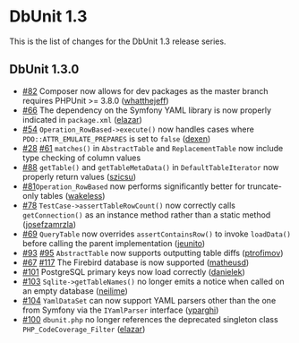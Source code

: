 DbUnit 1.3
==========

This is the list of changes for the DbUnit 1.3 release series.

DbUnit 1.3.0
-------------

* [#82](https://github.com/sebastianbergmann/dbunit/issues/82) Composer now allows for dev packages as the master branch requires PHPUnit >= 3.8.0 ([whatthejeff](https://github.com/whatthejeff))
* [#66](https://github.com/sebastianbergmann/dbunit/pull/66) The dependency on the Symfony YAML library is now properly indicated in `package.xml` ([elazar](https://github.com/elazar))
* [#54](https://github.com/sebastianbergmann/dbunit/pull/54) `Operation_RowBased->execute()` now handles cases where `PDO::ATTR_EMULATE_PREPARES` is set to `false` ([dexen](https://github.com/dexen))
* [#28](https://github.com/sebastianbergmann/dbunit/issues/28) [#61](https://github.com/sebastianbergmann/dbunit/issues/61) `matches()` in `AbstractTable` and `ReplacementTable` now include type checking of column values
* [#88](https://github.com/sebastianbergmann/dbunit/pull/88) `getTable()` and `getTableMetaData()` in `DefaultTableIterator` now properly return values ([szicsu](https://github.com/szicsu))
* [#81](https://github.com/sebastianbergmann/dbunit/pull/81)`Operation_RowBased` now performs significantly better for truncate-only tables ([wakeless](https://github.com/wakeless))
* [#78](https://github.com/sebastianbergmann/dbunit/pull/78) `TestCase->assertTableRowCount()` now correctly calls `getConnection()` as an instance method rather than a static method ([josefzamrzla](https://github.com/josefzamrzla))
* [#69](https://github.com/sebastianbergmann/dbunit/pull/69) `QueryTable` now overrides `assertContainsRow()` to invoke `loadData()` before calling the parent implementation ([jeunito](https://github.com/jeunito))
* [#93](https://github.com/sebastianbergmann/dbunit/pull/93) [#95](https://github.com/sebastianbergmann/dbunit/pull/95) `AbstractTable` now supports outputting table diffs ([ptrofimov](https://github.com/ptrofimov))
* [#67](https://github.com/sebastianbergmann/dbunit/pull/67) [#117](https://github.com/sebastianbergmann/dbunit/pull/117) The Firebird database is now supported ([matheusd](https://github.com/matheusd))
* [#101](https://github.com/sebastianbergmann/dbunit/pull/101) PostgreSQL primary keys now load correctly ([danielek](https://github.com/danielek))
* [#103](https://github.com/sebastianbergmann/dbunit/pull/103) `Sqlite->getTableNames()` no longer emits a notice when called on an empty database ([neilime](https://github.com/neilime))
* [#104](https://github.com/sebastianbergmann/dbunit/pull/104) `YamlDataSet` can now support YAML parsers other than the one from Symfony via the `IYamlParser` interface ([yparghi](https://github.com/yparghi))
* [#100](https://github.com/sebastianbergmann/dbunit/pull/100) `dbunit.php` no longer references the deprecated singleton class `PHP_CodeCoverage_Filter` ([elazar](https://github.com/elazar))
